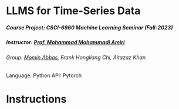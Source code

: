 # LLMS for Time-Series Data
##### Course Project: CSCI-6960 Machine Learning Seminar (Fall-2023)
##### Instructor: [Prof. Mohammad Mohammadi Amiri](https://mmamiri.github.io/)
###### Group: [Momin Abbas](https://mominabbas.github.io/), Frank Hongliang Chi, Aitazaz Khan 
Language: Python
API: Pytorch

# Instructions

